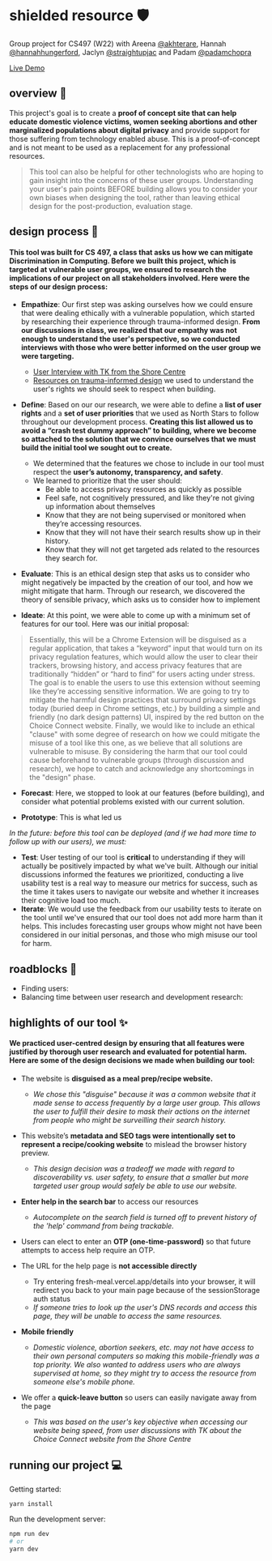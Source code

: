 # shielded resource 🛡️
Group project for CS497 (W22)
with Areena [@akhterare](https://github.com/akhterare), Hannah [@hannahhungerford](https://github.com/hannahhungerford), Jaclyn [@straightupjac](https://github.com/straightupjac) and Padam [@padamchopra](https://github.com/padamchopra)

[Live Demo](https://fresh-meal.vercel.app/)

## overview  💭 
This project's goal is to create a **proof of concept site that can help educate domestic violence victims, women seeking abortions and other marginalized populations about digital privacy** and provide support for those suffering from technology enabled abuse. This is a proof-of-concept and is not meant to be used as a replacement for any professional resources. 

> This tool can also be helpful for other technologists who are hoping to gain insight into the concerns of these user groups. Understanding your user's pain points BEFORE building allows you to consider your own biases when designing the tool, rather than leaving ethical design for the post-production, evaluation stage.

## design process  🎨
#### This tool was built for CS 497, a class that asks us how we can mitigate Discrimination in Computing. Before we built this project, which is targeted at vulnerable user groups, we ensured to research the implications of our project on all stakeholders involved. Here were the steps of our design process:

* **Empathize**: Our first step was asking ourselves how we could ensure that were dealing ethically with a vulnerable population, which started by researching their experience through trauma-informed design. **From our discussions in class, we realized that our empathy was not enough to understand the user's perspective, so we conducted interviews with those who were better informed on the user group we were targeting.**
  * [User Interview with TK from the Shore Centre](https://docs.google.com/document/d/1KkCDiY0Opcf0RoWc-HqWzN5HbBiDjB0tc-pAJJgfrOc/edit?usp=sharing)
  *  [Resources on trauma-informed design](https://cotsonline.org/wp-content/uploads/2018/04/Trauma-Informed-Design.BOD_.pdf) we used to understand the user's rights we should seek to respect when building.

* **Define**: Based on our our research, we were able to define a **list of user rights** and a **set of user priorities** that we used as North Stars to follow throughout our development process. **Creating this list allowed us to avoid a “crash test dummy approach” to building, where we become so attached to the solution that we convince ourselves that we must build the initial tool we sought out to create.**
  * We determined that the features we chose to include in our tool must respect the **user’s autonomy, transparency, and safety**. 
  * We learned to prioritize that the user should:
     * Be able to access privacy resources as quickly as possible
     * Feel safe, not cognitively pressured, and like they're not giving up information about themselves
     * Know that they  are not being supervised or monitored when they’re accessing resources. 
     * Know that they will not have their search results show up in their history.
     * Know that they will not get targeted ads related to the resources they search for.
   
* **Evaluate**: This is an ethical design step that asks us to consider who might negatively be impacted by the creation of our tool, and how we might mitigate that harm. Through our research, we discovered the theory of sensible privacy, which asks us to consider how to implement 

* **Ideate**: At this point, we were able to come up with a minimum set of features for our tool. Here was our initial proposal:
> Essentially, this will be a Chrome Extension will be disguised as a regular application, that takes a “keyword” input that would turn on its privacy regulation features, which would allow the user to clear their trackers, browsing history, and access privacy features that are traditionally “hidden” or “hard to find” for users acting under stress. The goal is to enable the users to use this extension without seeming like they’re accessing sensitive information. We are going to try to mitigate the harmful design practices that surround privacy settings today (buried deep in Chrome settings, etc.) by building a simple and friendly (no dark design patterns) UI, inspired by the red button on the Choice Connect website. Finally, we would like to include an ethical "clause" with some degree of research on how we could mitigate the misuse of a tool like this one, as we believe that all solutions are vulnerable to misuse. By considering the harm that our tool could cause beforehand to vulnerable groups (through discussion and research), we hope to catch and acknowledge any shortcomings in the "design" phase. 

* **Forecast**: Here, we stopped to look at our features (before building), and consider what potential problems existed with our current solution.

* **Prototype**: This is what led us 

_In the future: before this tool can be deployed (and if we had more time to follow up with our users), we must:_
* **Test**: User testing of our tool is **critical** to understanding if they will actually be positively impacted by what we've built. Although our initial discussions informed the features we prioritized, conducting a live usability test is a real way to measure our metrics for success, such as the time it takes users to navigate our website and whether it increases their cognitive load too much. 
* **Iterate**: We would use the feedback from our usability tests to iterate on the tool until we've ensured that our tool does not add more harm than it helps. This includes forecasting user groups whow might not have been considered in our initial personas, and those who migh misuse our tool for harm. 

## roadblocks 🚧 
* Finding users: 
* Balancing time between user research and development research:

## highlights of our tool ✨
#### We practiced user-centred design by ensuring that all features were justified by thorough user research and evaluated for potential harm. Here are some of the design decisions we made when building our tool:

* The website is **disguised as a meal prep/recipe website.** 
  * _We chose this "disguise" because it was a common website that it made sense to access frequently by a large user group. This allows the user to fulfill their desire to mask their actions on the internet from people who might be surveilling their search history._

* This website’s **metadata and SEO tags were intentionally set to represent a recipe/cooking website** to mislead the browser history preview. 
  *   _This design decision was a tradeoff we made  with regard to discoverability vs. user safety, to ensure that a smaller but more targeted user group would safely be able to use our website._

* **Enter help in the search bar** to access our resources
  * _Autocomplete on the search field is turned off to prevent history of the 'help' command from being trackable._

* Users can elect to enter an **OTP (one-time-password)** so that future attempts to access help require an OTP.

* The URL for the help page is **not accessible directly**
  * Try entering fresh-meal.vercel.app/details into your browser, it will redirect you back to your main page because of the sessionStorage auth status
  * _If someone tries to look up the user's DNS records and access this page, they will be unable to access the same resources._

* **Mobile friendly**
   * _Domestic violence, abortion seekers, etc. may not have access to their own personal computers so making this mobile-friendly was a top priority. We also wanted to address users who are always supervised at home, so they might try to access the resource from someone else's mobile phone._

* We offer a **quick-leave button** so users can easily navigate away from the page
  * _This was based on the user's key objective when accessing our website being speed, from user discussions with TK about the Choice Connect website from the Shore Centre_

## running our project 💻
Getting started:
```bash
yarn install
```
Run the development server:

```bash
npm run dev
# or
yarn dev
```
